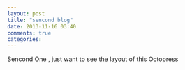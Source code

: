 ```yaml
---
layout: post
title: "sencond blog"
date: 2013-11-16 03:40
comments: true
categories: 
---
```

Sencond One , just want to see the layout of this Octopress
